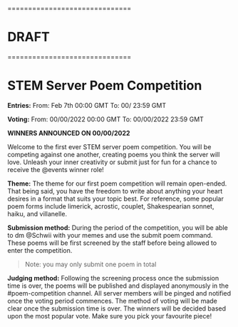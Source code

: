 ==============================

# DRAFT

==============================

# STEM Server Poem Competition

**Entries:** 
From: Feb 7th 00:00 GMT 
To: 00/ 23:59 GMT 

**Voting:** 
From: 00/00/2022 00:00 GMT 
To: 00/00/2022 23:59 GMT

**WINNERS ANNOUNCED ON 00/00/2022**

Welcome to the first ever STEM server poem competition. You will be competing against one another, creating poems you think the server will love. Unleash your inner creativity or submit just for fun for a chance to receive the @events winner role! 

__Theme:__ The theme for our first poem competition will remain open-ended. That being said, you have the freedom to write about anything your heart desires in a format that suits your topic best. For reference, some popular poem forms include limerick, acrostic, couplet, Shakespearian sonnet, haiku, and villanelle.  

__Submission method:__ During the period of the competition, you will be able to dm @Schwii with your memes and use the submit poem command. These poems will be first screened by the staff before being allowed to enter the competition.

> Note: you may only submit one poem in total

__Judging method:__ Following the screening process once the submission time is over, the poems will be published and displayed anonymously in the #poem-competition channel. All server members will be pinged and notified once the voting period commences. The method of voting will be made clear once the submission time is over. The winners will be decided based upon the most popular vote. Make sure you pick your favourite piece!
